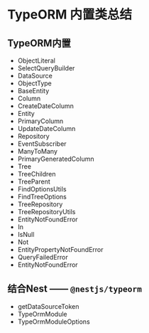 # TypeORM 内置类总结

## TypeORM内置

+ ObjectLiteral
+ SelectQueryBuilder
+ DataSource
+ ObjectType
+ BaseEntity
+ Column
+ CreateDateColumn
+ Entity
+ PrimaryColumn
+ UpdateDateColumn
+ Repository
+ EventSubscriber
+ ManyToMany
+ PrimaryGeneratedColumn
+ Tree
+ TreeChildren
+ TreeParent
+ FindOptionsUtils
+ FindTreeOptions
+ TreeRepository
+ TreeRepositoryUtils
+ EntityNotFoundError
+ In
+ IsNull
+ Not
+ EntityPropertyNotFoundError
+ QueryFailedError
+ EntityNotFoundError
## 结合Nest —— `@nestjs/typeorm`

+ getDataSourceToken
+ TypeOrmModule
+ TypeOrmModuleOptions